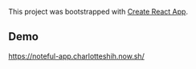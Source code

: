 This project was bootstrapped with [Create React App](https://github.com/facebook/create-react-app).

## Demo

https://noteful-app.charlotteshih.now.sh/
